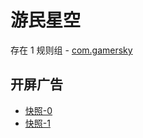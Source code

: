 # 游民星空

存在 1 规则组 - [com.gamersky](/src/apps/com.gamersky.ts)

## 开屏广告

- [快照-0](https://i.gkd.li/import/12848922)
- [快照-1](https://gkd-kit.gitee.io/import/13038181)
